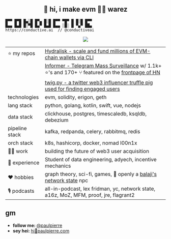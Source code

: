 <h2 align="center">👋 hi, i make evm 🏴‍☠️ warez</h2> 

```
█▀▀ █▀█ █▄░█ █▀▄ █░█ █▀▀ ▀█▀ █ █░█ █▀▀
█▄▄ █▄█ █░▀█ █▄▀ █▄█ █▄▄ ░█░ █ ▀▄▀ ██▄
https://conductive.ai  // @conductiveai
```
<p align="center">
    <img src="https://media3.giphy.com/media/13AN8X7jBIm15m/giphy.gif?cid=ecf05e47hbftijbdtts4c5s72mfce7uql2uir1i60gcyp9z2&rid=giphy.gif&ct=g" align="center"/>
</p>

| | |
|---------------|-----|
| ⭐️ my repos   | [Hydralisk - scale and fund millions of EVM-chain wallets via CLI](https://github.com/paulpierre/hydralisk) <br>
|               | [Informer - Telegram Mass Surveillance](https://github.com/paulpierre/informer) w/ 1.1k+ ⭐️'s and 170+ ⑂ featured on the [frontpage of HN](https://news.ycombinator.com/item?id=21750353) <br>
|               | [twig.py - a twitter web3 influencer truffle pig used for finding engaged users](https://github.com/paulpierre/twig) |
| technologies  | evm, solidity, erigon, geth  |
| lang stack    | python, golang, kotlin, swift, vue, nodejs |
| data stack    | clickhouse, postgres, timescaledb, ksqldb, debezium |
| pipeline stack| kafka, redpanda, celery, rabbitmq, redis |
| orch stack    | k8s, hashicorp, docker, nomad l00n1x |
| 👷‍♂️ work  | building the future of web3 user acquisition |
| 🌱 experience  | Student of data engineering, adyech, incentive mechanics |
| ❤️ hobbies | graph theory, sci-fi, games, 🤖 openly a [balaji's network state](https://thenetworkstate.com/) npc |
| 🎙️ podcasts | all-in-podcast, lex fridman, yc, network state, a16z, MoZ, MFM, proof, jre, flagrant2 |



## gm

<ul>
  <li><b>follow me: </b> <a href="https://twitter.com/paulpierre" target="_blank">@paulpierre</a></li>
  <li><b>sey hei: </b> <a href="#">hi🍜paulpierre.com</a></li>
</ul>
